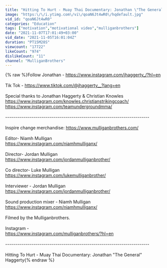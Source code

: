 ```yaml
---
title: "Hitting To Hurt - Muay Thai Documentary: Jonathan \"The General\" Haggerty"
image: "https:\/\/i.ytimg.com\/vi\/qoaN6Jt4wR0\/hqdefault.jpg"
vid_id: "qoaN6Jt4wR0"
categories: "Education"
tags: ["motivation","motivational video","mulliganbrothers"]
date: "2021-11-07T17:01:49+03:00"
vid_date: "2021-11-05T16:01:04Z"
duration: "PT15M28S"
viewcount: "17722"
likeCount: "974"
dislikeCount: "11"
channel: "MulliganBrothers"
---
```

{% raw %}Follow Jonathan - <a rel="nofollow" target="blank" href="https://www.instagram.com/jhaggerty_/?hl=en">https://www.instagram.com/jhaggerty_/?hl=en</a><br /><br />Tik Tok - <a rel="nofollow" target="blank" href="https://www.tiktok.com/@jhaggerty__?lang=en">https://www.tiktok.com/@jhaggerty__?lang=en</a><br /><br />Special thanks to Jonathan Haggerty &amp; Christian Knowles<br /><a rel="nofollow" target="blank" href="https://www.instagram.com/knowles.christianstrikingcoach/">https://www.instagram.com/knowles.christianstrikingcoach/</a><br /><a rel="nofollow" target="blank" href="https://www.instagram.com/teamundergroundmma/">https://www.instagram.com/teamundergroundmma/</a><br /><br />------------------------------------------------------------------------<br /><br />Inspire change merchandise: <a rel="nofollow" target="blank" href="https://www.mulliganbrothers.com/">https://www.mulliganbrothers.com/</a><br /><br />Editor- Niamh Mulligan<br /><a rel="nofollow" target="blank" href="https://www.instagram.com/niamhmulliganx/">https://www.instagram.com/niamhmulliganx/</a><br /><br />Director- Jordan Mulligan<br /><a rel="nofollow" target="blank" href="https://www.instagram.com/jordanmulliganbrother/">https://www.instagram.com/jordanmulliganbrother/</a><br /><br />Co director- Luke Mulligan<br /><a rel="nofollow" target="blank" href="https://www.instagram.com/lukemulliganbrother/">https://www.instagram.com/lukemulliganbrother/</a><br /><br />Interviewer - Jordan Mulligan<br /><a rel="nofollow" target="blank" href="https://www.instagram.com/jordanmulliganbrother/">https://www.instagram.com/jordanmulliganbrother/</a><br /><br />Sound production mixer - Niamh Mulligan<br /><a rel="nofollow" target="blank" href="https://www.instagram.com/niamhmulliganx/">https://www.instagram.com/niamhmulliganx/</a><br /><br />Filmed by the Mulliganbrothers.<br /><br />Instagram -<br /><a rel="nofollow" target="blank" href="https://www.instagram.com/mulliganbrothers/?hl=en">https://www.instagram.com/mulliganbrothers/?hl=en</a><br /><br />------------------------------------------------------------------------<br /><br />Hitting To Hurt - Muay Thai Documentary: Jonathan &quot;The General&quot; Haggerty{% endraw %}
